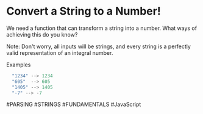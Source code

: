 # Convert a String to a Number!

We need a function that can transform a string into a number. What ways of achieving this do you know?

Note: Don't worry, all inputs will be strings, and every string is a perfectly valid representation of an integral number.

Examples
```JavaScript
  "1234" --> 1234
  "605"  --> 605
  "1405" --> 1405
  "-7" --> -7
```

#PARSING #STRINGS #FUNDAMENTALS #JavaScript